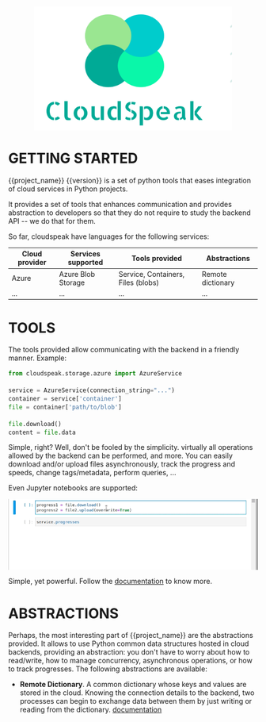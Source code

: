 <img style="display: block; margin: auto; width:400px; height:250px;" src="images/logo.png">

# GETTING STARTED

{{project_name}} {{version}} is a set of python tools that eases integration of cloud services in Python projects. 

It provides a set of tools that enhances communication and provides abstraction to developers so that they do 
not require to study the backend API -- we do that for them. 

So far, cloudspeak have languages for the following services:

| Cloud provider | Services supported | Tools provided                     | Abstractions      |
|----------------|--------------------|------------------------------------|-------------------|
| Azure          | Azure Blob Storage | Service, Containers, Files (blobs) | Remote dictionary |
| ...            | ...                | ...                                | ...               |


# TOOLS

The tools provided allow communicating with the backend in a friendly manner. Example:

```python
from cloudspeak.storage.azure import AzureService

service = AzureService(connection_string="...")
container = service['container']
file = container['path/to/blob']

file.download()
content = file.data
```

Simple, right? Well, don't be fooled by the simplicity. virtually all operations
allowed by the backend can be performed, and more. You can easily download and/or upload files asynchronously, track the progress and speeds, change tags/metadata, perform queries, ...

Even Jupyter notebooks are supported:

<img style="display: block; margin: auto;" src="images/jupyter_all.gif">


Simple, yet powerful. Follow the [documentation](tools.md) to know more.

# ABSTRACTIONS

Perhaps, the most interesting part of {{project_name}} are the abstractions provided. It allows to use Python common 
data structures hosted in cloud backends, providing an abstraction: you don't have to worry about how to read/write, 
how to manage concurrency, asynchronous operations, or how to track progresses. The following abstractions are available:


* **Remote Dictionary**. A common dictionary whose keys and values are stored in the cloud. Knowing the connection details to 
the backend, two processes can begin to exchange data between them by just writing or reading from the dictionary. [documentation](dictionary.md)

